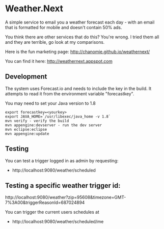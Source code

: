 # Weather.Next

A simple service to email you a weather forecast each day - with an email that is
formatted for mobile and doesn't contain 50% ads.

You think there are other services that do this? You're wrong. 
I tried them all and they are terrible, go look at my comparisons.

Here is the fun marketing page:
http://chanomie.github.io/weathernext/

You can find it here:
http://weathernext.appspot.com

## Development
The system uses Forecast.io and needs to include the key in the build.  It attempts
to read it from the environment variable "forecastkey".

You may need to set your Java version to 1.8


```
export forecastkey=<yourkey>
export JAVA_HOME=`/usr/libexec/java_home -v 1.8`
mvn verify - verify the build
mvn appengine:devserver - run the dev server
mvn eclipse:eclipse
mvn appengine:update
```

## Testing
You can test a trigger logged in as admin by requesting:
* http://localhost:9080/weather/scheduled

## Testing a specific weather trigger id:
http://localhost:9080/weather?zip=95608&timezone=GMT-7%3A00&triggerReasonId=687024894

You can trigger the current users schedules at
* http://localhost:9080/weather/scheduled/me